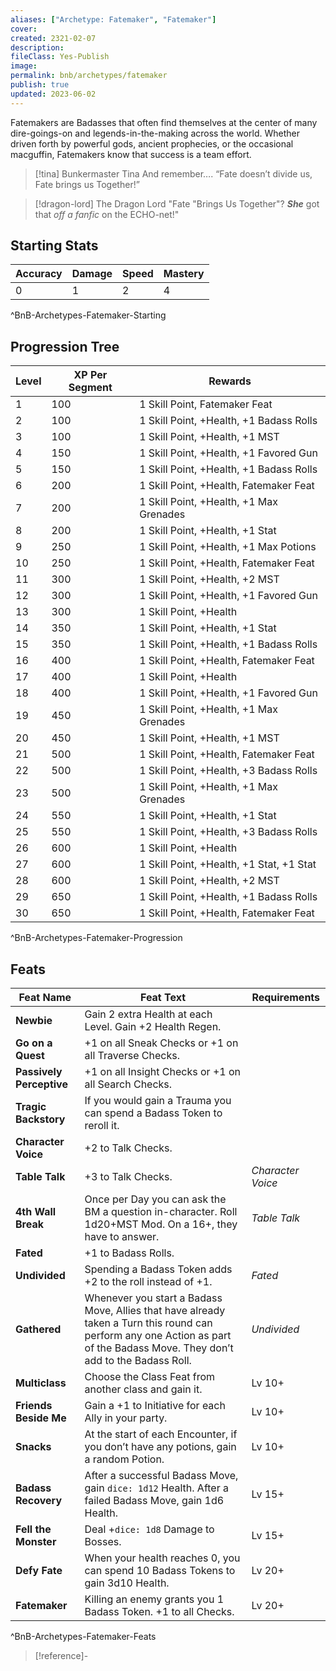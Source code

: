 ```yaml
---
aliases: ["Archetype: Fatemaker", "Fatemaker"]
cover: 
created: 2321-02-07
description: 
fileClass: Yes-Publish
image: 
permalink: bnb/archetypes/fatemaker
publish: true
updated: 2023-06-02
---
```


Fatemakers are Badasses that often find themselves at the center of many dire-goings-on and legends-in-the-making across the world. Whether driven forth by powerful gods, ancient prophecies, or the occasional macguffin, Fatemakers know that success is a team effort.

>[!tina] Bunkermaster Tina
> And remember…. “Fate doesn’t divide us, Fate brings us Together!”

>[!dragon-lord] The Dragon Lord
> "Fate "Brings Us Together"? ***She*** got that *off a fanfic* on the ECHO-net!"

## Starting Stats

| **Accuracy** | **Damage** | **Speed** | **Mastery** |
| ------------ | ---------- | --------- | ----------- |
| 0            | 1          | 2         | 4           |
^BnB-Archetypes-Fatemaker-Starting

## Progression Tree

| **Level** | **XP Per Segment** | **Rewards**                                  |
| ----- | -------------- | ---------------------------------------- |
| 1     | 100            | 1 Skill Point, Fatemaker Feat              |
| 2     | 100            | 1 Skill Point, +Health, +1  Badass Rolls      |
| 3     | 100            | 1 Skill Point, +Health, +1 MST           |
| 4     | 150            | 1 Skill Point, +Health, +1 Favored Gun   |
| 5     | 150            | 1 Skill Point, +Health, +1  Badass Rolls      |
| 6     | 200            | 1 Skill Point, +Health, Fatemaker Feat     |
| 7     | 200            | 1 Skill Point, +Health, +1 Max Grenades  |
| 8     | 200            | 1 Skill Point, +Health, +1 Stat          |
| 9     | 250            | 1 Skill Point, +Health, +1 Max Potions   |
| 10    | 250            | 1 Skill Point, +Health, Fatemaker Feat     |
| 11    | 300            | 1 Skill Point, +Health, +2 MST           |
| 12    | 300            | 1 Skill Point, +Health, +1 Favored Gun   |
| 13    | 300            | 1 Skill Point, +Health                   |
| 14    | 350            | 1 Skill Point, +Health, +1 Stat          |
| 15    | 350            | 1 Skill Point, +Health, +1  Badass Rolls      |
| 16    | 400            | 1 Skill Point, +Health, Fatemaker Feat     |
| 17    | 400            | 1 Skill Point, +Health                   |
| 18    | 400            | 1 Skill Point, +Health, +1 Favored Gun   |
| 19    | 450            | 1 Skill Point, +Health, +1 Max Grenades  |
| 20    | 450            | 1 Skill Point, +Health, +1 MST           |
| 21    | 500            | 1 Skill Point, +Health, Fatemaker Feat     |
| 22    | 500            | 1 Skill Point, +Health, +3  Badass Rolls      |
| 23    | 500            | 1 Skill Point, +Health, +1 Max Grenades  |
| 24    | 550            | 1 Skill Point, +Health, +1 Stat          |
| 25    | 550            | 1 Skill Point, +Health, +3  Badass Rolls      |
| 26    | 600            | 1 Skill Point, +Health                   |
| 27    | 600            | 1 Skill Point, +Health, +1 Stat, +1 Stat |
| 28    | 600            | 1 Skill Point, +Health, +2 MST           |
| 29    | 650            | 1 Skill Point, +Health, +1  Badass Rolls      |
| 30    | 650            | 1 Skill Point, +Health, Fatemaker Feat     |
^BnB-Archetypes-Fatemaker-Progression

## Feats

| **Feat Name** | **Feat Text** | **Requirements** |
|---|---|---|
| **Newbie** | Gain 2 extra Health at each Level. Gain +2 Health Regen. |  |
| **Go on a Quest** | +1 on all Sneak Checks or +1 on all Traverse Checks. |  |
| **Passively Perceptive** | +1 on all Insight Checks or +1 on all Search Checks. |  |
| **Tragic Backstory** | If you would gain a Trauma you can spend a Badass Token to reroll it. |  |
| **Character Voice** | +2 to Talk Checks. |  |
| **Table Talk** | +3 to Talk Checks. | *Character Voice* |
| **4th Wall Break** | Once per Day you can ask the BM a question in-character. Roll 1d20+MST Mod. On a 16+, they have to answer. | *Table Talk* |
| **Fated** | +1 to Badass Rolls. |  |
| **Undivided** | Spending a Badass Token adds +2 to the roll instead of +1. | *Fated* |
| **Gathered** | Whenever you start a Badass Move, Allies that have already taken a Turn this round can perform any one Action as part of the Badass Move. They don’t add to the Badass Roll. | *Undivided* |
| **Multiclass** | Choose the Class Feat from another class and gain it. | Lv 10+ |
| **Friends Beside Me** | Gain a +1 to Initiative for each Ally in your party. | Lv 10+ |
| **Snacks** | At the start of each Encounter, if you don’t have any potions, gain a random Potion. | Lv 10+ |
| **Badass Recovery** | After a successful Badass Move, gain `dice: 1d12` Health. After a failed Badass Move, gain 1d6 Health. | Lv 15+ |
| **Fell the Monster** | Deal +`dice: 1d8` Damage to Bosses. | Lv 15+ |
| **Defy Fate** | When your health reaches 0, you can spend 10 Badass Tokens to gain 3d10 Health. | Lv 20+ |
| **Fatemaker** | Killing an enemy grants you 1 Badass Token. +1 to all Checks. | Lv 20+ |
^BnB-Archetypes-Fatemaker-Feats

> [!reference]-
> 